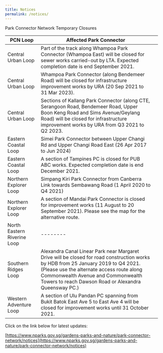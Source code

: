 ```yaml
---
title: Notices
permalink: /notices/
---
```

Park Connector Network Temporary Closures


| PCN Loop | Affected Park Connector | |
| -------- | -------- | -------- |
| Central Urban Loop | Part of the track along Whampoa Park Connector (Whampoa East) will be closed for sewer works carried-out by LTA. Expected completion date is end September 2021.  ||
| Central Urban Loop  | Whampoa Park Connector (along Bendemeer Road) will be closed for infrastructure improvement works by URA (20 Sep 2021 to 31 Mar 2023).  | |
| Central Urban Loop | Sections of Kallang Park Connector (along CTE, Serangoon Road, Bendemeer Road, Upper Boon Keng Road and Sims Avenue/Geylang Road) will be closed for infrastructure improvement works by URA from Q3 2021 to Q2 2023. |  |
| Eastern Coastal Loop |Simei Park Connector between Upper Changi Rd and Upper Changi Road East (26 Apr 2017 to Jun 2024) |  |
|Eastern Coastal Loop |A section of Tampines PC is closed for PUB ABC works. Expected completion date is end December 2021. |  |
| Northern Explorer Loop | Simpang Kiri Park Connector from Canberra Link towards Sembawang Road (1 April 2020 to Q4 2021) |  |
| Northern Explorer Loop | A section of Mandai Park Connector is closed for improvement works (11 August to 20 September 2021). Please see the map for the alternative route. | |
| North Eastern Riverine Loop | -------- | |
| Southern Ridges Loop |Alexandra Canal Linear Park near Margaret Drive will be closed for road construction works by HDB from 25 January 2019 to Q4 2021. (Please use the alternate access route along Commonwealth Avenue and Commonwealth Towers to reach Dawson Road or Alexandra Queensway PC.) |  |
| Western Adventure Loop |  A section of Ulu Pandan PC spanning from Bukit Batok East Ave 5 to East Ave 4 will be closed for improvement works until 31 October 2021. |  |

Click on the link below for latest updates:

[https://www.nparks.gov.sg/gardens-parks-and-nature/park-connector-network/notices](https://www.nparks.gov.sg/gardens-parks-and-nature/park-connector-network/notices)